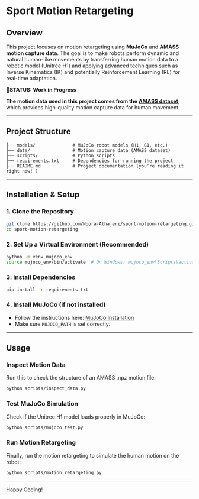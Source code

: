 # **Sport Motion Retargeting**  

## **Overview**  
This project focuses on motion retargeting using **MuJoCo** and **AMASS motion capture data**. The goal is to make robots perform dynamic and natural human-like movements by transferring human motion data to a robotic model (Unitree H1) and applying advanced techniques such as Inverse Kinematics (IK) and potentially Reinforcement Learning (RL) for real-time adaptation.  

🚧**STATUS: Work in Progress**

**The motion data used in this project comes from the [AMASS dataset](https://amass.is.tue.mpg.de/)**, which provides high-quality motion capture data for human movement.  

---

## **Project Structure**  
```
├── models/              # MuJoCo robot models (H1, G1, etc.)
├── data/                # Motion capture data (AMASS dataset)
├── scripts/             # Python scripts
├── requirements.txt     # Dependencies for running the project
├── README.md            # Project documentation (you’re reading it right now! )
```
---

## **Installation & Setup**  

### **1. Clone the Repository**  
```bash
git clone https://github.com/Noora-Alhajeri/sport-motion-retargeting.git
cd sport-motion-retargeting
```

### **2. Set Up a Virtual Environment (Recommended)**  
```bash
python -m venv mujoco_env
source mujoco_env/bin/activate  # On Windows: mujoco_env\Scripts\activate
```

### **3. Install Dependencies**  
```bash
pip install -r requirements.txt
```

### **4. Install MuJoCo (if not installed)**  
- Follow the instructions here: [MuJoCo Installation](https://mujoco.readthedocs.io/en/latest/)
- Make sure `MUJOCO_PATH` is set correctly.

---

## **Usage**  
### **Inspect Motion Data**  
Run this to check the structure of an AMASS .npz motion file:
```bash
python scripts/inspect_data.py
```

### **Test MuJoCo Simulation** 
Check if the Unitree H1 model loads properly in MuJoCo:
```bash
python scripts/mujoco_test.py
```

### **Run Motion Retargeting**  
Finally, run the motion retargeting to simulate the human motion on the robot:
```bash
python scripts/motion_retargeting.py
```
---

Happy Coding! 
